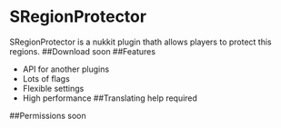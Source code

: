 # SRegionProtector
SRegionProtector is a nukkit plugin thath allows players to protect this regions.
##Download
soon
##Features
* API for another plugins
* Lots of flags
* Flexible settings
* High performance
##Translating help required

##Permissions
soon
